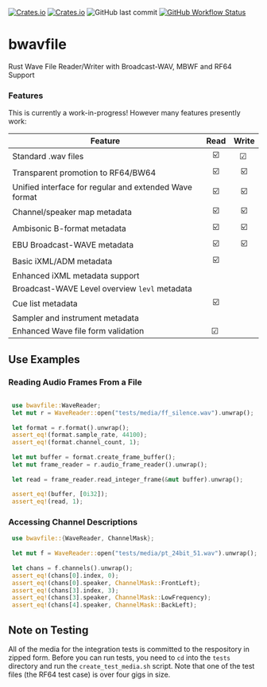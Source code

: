[![Crates.io](https://img.shields.io/crates/l/bwavfile)](LICENSE)
[![Crates.io](https://img.shields.io/crates/v/bwavfile)](https://crates.io/crates/bwavfile/)
![GitHub last commit](https://img.shields.io/github/last-commit/iluvcapra/bwavfile)
[![GitHub Workflow Status](https://img.shields.io/github/workflow/status/iluvcapra/bwavfile/Rust)](https://github.com/iluvcapra/bwavfile/actions?query=workflow%3ARust)

# bwavfile
Rust Wave File Reader/Writer with Broadcast-WAV, MBWF and RF64 Support

### Features

This is currently a work-in-progress! However many features presently work:

| Feature                               |Read |Write|
|---------------------------------------|:---:|:-----:|
| Standard .wav files                   | ☑️   | ☑  ️ |
| Transparent promotion to RF64/BW64    | ☑️   | ☑️   |
| Unified interface for regular and extended Wave format | ☑️  | ☑️  |
| Channel/speaker map metadata          | ☑️   | ☑️   |
| Ambisonic B-format metadata           | ☑️   | ☑️   |
| EBU Broadcast-WAVE metadata           | ☑️   | ☑️   |
| Basic iXML/ADM metadata               | ☑️   |     |
| Enhanced iXML metadata support        |     |     |
| Broadcast-WAVE Level overview `levl` metadata     |    |    |
| Cue list metadata                     | ☑️   |     |
| Sampler and instrument metadata       |     |     |
| Enhanced Wave file form validation    | ☑ ️  |     |


## Use Examples

### Reading Audio Frames From a File

```rust

 use bwavfile::WaveReader;
 let mut r = WaveReader::open("tests/media/ff_silence.wav").unwrap();
 
 let format = r.format().unwrap();
 assert_eq!(format.sample_rate, 44100);
 assert_eq!(format.channel_count, 1);
 
 let mut buffer = format.create_frame_buffer();
 let mut frame_reader = r.audio_frame_reader().unwrap();
 
 let read = frame_reader.read_integer_frame(&mut buffer).unwrap();
 
 assert_eq!(buffer, [0i32]);
 assert_eq!(read, 1);
```

### Accessing Channel Descriptions

```rust
 use bwavfile::{WaveReader, ChannelMask};
 
 let mut f = WaveReader::open("tests/media/pt_24bit_51.wav").unwrap();
    
 let chans = f.channels().unwrap();
 assert_eq!(chans[0].index, 0);
 assert_eq!(chans[0].speaker, ChannelMask::FrontLeft);
 assert_eq!(chans[3].index, 3);
 assert_eq!(chans[3].speaker, ChannelMask::LowFrequency);
 assert_eq!(chans[4].speaker, ChannelMask::BackLeft);
```

## Note on Testing

All of the media for the integration tests is committed to the respository
in zipped form. Before you can run tests, you need to `cd` into the `tests` 
directory and run the `create_test_media.sh` script. Note that one of the 
test files (the RF64 test case) is over four gigs in size.
